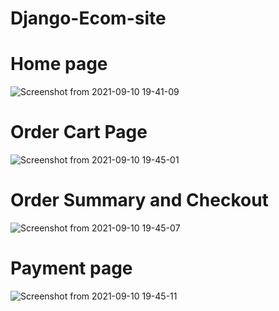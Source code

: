 # Django-Ecom-site



# Home page 
![Screenshot from 2021-09-10 19-41-09](https://user-images.githubusercontent.com/70657277/132867424-2acf7e58-ef06-45b0-9f95-4e1509f436ae.png)

# Order Cart Page

![Screenshot from 2021-09-10 19-45-01](https://user-images.githubusercontent.com/70657277/132867669-f2d655e6-8131-436b-86c8-bdf45d3246dd.png)
# Order Summary and Checkout

![Screenshot from 2021-09-10 19-45-07](https://user-images.githubusercontent.com/70657277/132867674-eebcade8-a871-4bb9-9267-a4fc072809b7.png)
# Payment page

![Screenshot from 2021-09-10 19-45-11](https://user-images.githubusercontent.com/70657277/132867677-15f51f37-dab4-45b3-850a-2f45140b83ce.png)

